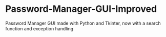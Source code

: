 # Password-Manager-GUI-Improved
Password Manager GUI made with Python and Tkinter, now with a search function and exception handling

